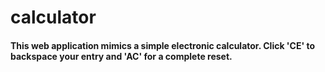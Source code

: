 # calculator

#### This web application mimics a simple electronic calculator.  Click 'CE' to backspace your entry and 'AC' for a complete reset.
